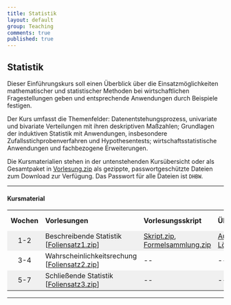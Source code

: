 ```yaml
---
title: Statistik
layout: default
group: Teaching
comments: true
published: true
---
```





## Statistik

Dieser Einführungskurs soll einen Überblick über die Einsatzmöglichkeiten mathematischer und statistischer Methoden bei wirtschaftlichen Fragestellungen geben und entsprechende Anwendungen durch Beispiele festigen. 

Der Kurs umfasst die Themenfelder: Datenentstehungsprozess, univariate und bivariate Verteilungen mit ihren deskriptiven Maßzahlen; Grundlagen der induktiven Statistik mit Anwendungen, insbesondere Zufallsstichprobenverfahren und Hypothesentests; wirtschaftsstatistische Anwendungen und fachbezogene Erweiterungen.

Die Kursmaterialien stehen in der untenstehenden Kursübersicht oder als Gesamtpaket in <a href="docs/Vorlesung.zip">Vorlesung.zip</a> als gezippte, passwortgeschützte Dateien zum Download zur Verfügung. Das Passwort für alle Dateien ist `DHBW`.

<!--2,5 -- 2 -- 2,5-->

***

#### Kursmaterial

<TABLE WIDTH="100%"> 
<TR>
<TH align="center" WIDTH="10%"> Wochen </TH>
<TH align="left" WIDTH="35%">Vorlesungen  </TH>
<TH align="left" WIDTH="20%">Vorlesungsskript  </TH>
<TH align="left" WIDTH="15%">Übungen </TH>
<TH align="left" WIDTH="20%">Software-Praktika </TH>
</TR>
<TR bgcolor="#f0f0f0">
<TD align="center">1-2</TD>
<TD > Beschreibende Statistik [<a href="docs/Foliensatz1.zip">Foliensatz1.zip</a>]</TD>
<TD><a href="docs/Skript.zip">Skript.zip</a>, <br><a href="docs/Formelsammlung.zip">Formelsammlung.zip</a></TD>
<TD><a href="docs/Aufgaben.zip">Aufgaben.zip</a>,<br> <a href="docs/Lösungen.zip">Lösungen.zip</a></TD>
<TD> <a href="docs/Arbeitsmappe1.zip">Arbeitsmappe1.zip</a> </TD>
</TR>
<TR >
<TD align="center">3-4</TD>
<TD >Wahrscheinlichkeitsrechung [<a href="docs/Foliensatz2.zip">Foliensatz2.zip</a>]</TD>
<TD> -- </TD>
<TD> -- </TD>
<TD> -- </TD>
</TR>
<TR bgcolor="#f0f0f0">
<TD align="center">5-7</TD>
<TD >Schließende Statistik [<a href="docs/Foliensatz3.zip">Foliensatz3.zip</a>]</TD>
<TD> -- </TD>
<TD> -- </TD>
<TD > <a href="docs/Arbeitsmappe2.zip">Arbeitsmappe2.zip</a> </TD>
</TR>
</TABLE>

***



